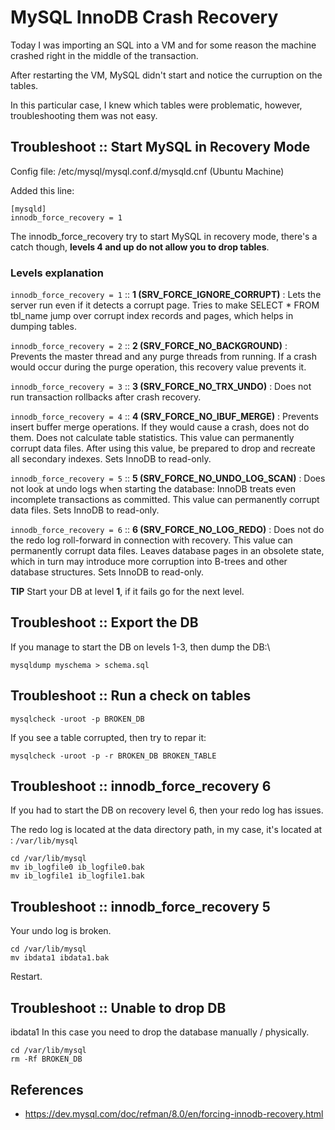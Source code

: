 # MySQL InnoDB Crash Recovery

Today I was importing an SQL into a VM and for some reason the machine crashed right in the
middle of the transaction.

After restarting the VM, MySQL didn't start and notice the curruption on the tables.

In this particular case, I knew which tables were problematic, however, troubleshooting them was not easy.

## Troubleshoot :: Start MySQL in Recovery Mode

Config file:  /etc/mysql/mysql.conf.d/mysqld.cnf (Ubuntu Machine)

Added this line:
```
[mysqld]
innodb_force_recovery = 1
```

The innodb_force_recovery try to start MySQL in recovery mode, there's a catch though,
**levels 4 and up do not allow you to drop tables**.

### Levels explanation
`innodb_force_recovery = 1` :: **1 (SRV_FORCE_IGNORE_CORRUPT)** : Lets the server run even if it detects a corrupt page. Tries to make SELECT * FROM tbl_name jump over corrupt index records and pages, which helps in dumping tables.

`innodb_force_recovery = 2` :: **2 (SRV_FORCE_NO_BACKGROUND)** : Prevents the master thread and any purge threads from running. If a crash would occur during the purge operation, this recovery value prevents it.

`innodb_force_recovery = 3` :: **3 (SRV_FORCE_NO_TRX_UNDO)** : Does not run transaction rollbacks after crash recovery.

`innodb_force_recovery = 4` :: **4 (SRV_FORCE_NO_IBUF_MERGE)** : Prevents insert buffer merge operations. If they would cause a crash, does not do them. Does not calculate table statistics. This value can permanently corrupt data files. After using this value, be prepared to drop and recreate all secondary indexes. Sets InnoDB to read-only.

`innodb_force_recovery = 5` :: **5 (SRV_FORCE_NO_UNDO_LOG_SCAN)** : Does not look at undo logs when starting the database: InnoDB treats even incomplete transactions as committed. This value can permanently corrupt data files. Sets InnoDB to read-only.

`innodb_force_recovery = 6` :: **6 (SRV_FORCE_NO_LOG_REDO)** : Does not do the redo log roll-forward in connection with recovery. This value can permanently corrupt data files. Leaves database pages in an obsolete state, which in turn may introduce more corruption into B-trees and other database structures. Sets InnoDB to read-only.

**TIP** Start your DB at level **1**, if it fails go for the next level.

## Troubleshoot :: Export the DB

If you manage to start the DB on levels 1-3, then dump the DB:\

```
mysqldump myschema > schema.sql
```

## Troubleshoot :: Run a check on tables

```
mysqlcheck -uroot -p BROKEN_DB
```

If you see a table corrupted, then try to repar it:

```
mysqlcheck -uroot -p -r BROKEN_DB BROKEN_TABLE
```


## Troubleshoot :: innodb_force_recovery 6

If you had to start the DB on recovery level 6, then your redo log has issues.

The redo log is located at the data directory path, in my case, it's located at : `/var/lib/mysql`


```
cd /var/lib/mysql
mv ib_logfile0 ib_logfile0.bak
mv ib_logfile1 ib_logfile1.bak
```

## Troubleshoot :: innodb_force_recovery 5

Your undo log is broken.

```
cd /var/lib/mysql
mv ibdata1 ibdata1.bak
```

Restart.


## Troubleshoot :: Unable to drop DB
ibdata1
In this case you need to drop the database manually / physically.

```
cd /var/lib/mysql
rm -Rf BROKEN_DB
```


## References
* https://dev.mysql.com/doc/refman/8.0/en/forcing-innodb-recovery.html